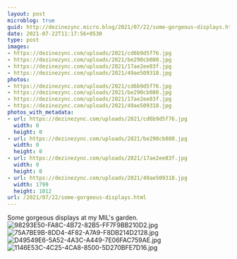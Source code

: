 ```yaml
---
layout: post
microblog: true
guid: http://dezinezync.micro.blog/2021/07/22/some-gorgeous-displays.html
date: 2021-07-22T11:17:56+0530
type: post
images:
- https://dezinezync.com/uploads/2021/cd6b9d5f76.jpg
- https://dezinezync.com/uploads/2021/be290cb080.jpg
- https://dezinezync.com/uploads/2021/17ae2ee83f.jpg
- https://dezinezync.com/uploads/2021/49ae509318.jpg
photos:
- https://dezinezync.com/uploads/2021/cd6b9d5f76.jpg
- https://dezinezync.com/uploads/2021/be290cb080.jpg
- https://dezinezync.com/uploads/2021/17ae2ee83f.jpg
- https://dezinezync.com/uploads/2021/49ae509318.jpg
photos_with_metadata:
- url: https://dezinezync.com/uploads/2021/cd6b9d5f76.jpg
  width: 0
  height: 0
- url: https://dezinezync.com/uploads/2021/be290cb080.jpg
  width: 0
  height: 0
- url: https://dezinezync.com/uploads/2021/17ae2ee83f.jpg
  width: 0
  height: 0
- url: https://dezinezync.com/uploads/2021/49ae509318.jpg
  width: 1799
  height: 1012
url: /2021/07/22/some-gorgeous-displays.html
---
```

Some gorgeous displays at my MIL's garden. 
![98293E50-FA8C-4B72-82B5-FF7F9BB210D2.jpg](https://dezinezync.com/uploads/2021/cd6b9d5f76.jpg)
![75A7BE9B-8DD4-4F82-A7A9-F8DB214D2128.jpg](https://dezinezync.com/uploads/2021/be290cb080.jpg)
![D49549E6-5A52-4A3C-A449-7E06FAC759AE.jpg](https://dezinezync.com/uploads/2021/17ae2ee83f.jpg)
![1146E53C-4C25-4CA8-8500-5D270BFE7D16.jpg](https://dezinezync.com/uploads/2021/49ae509318.jpg)
